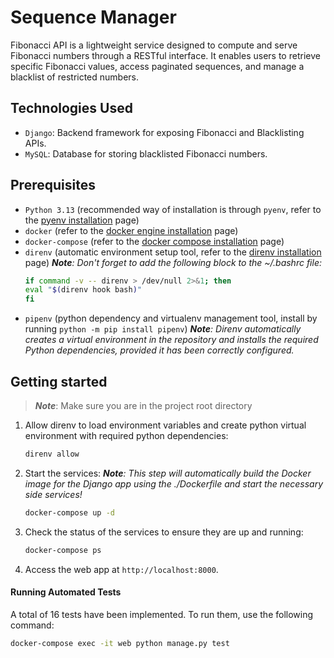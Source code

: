 # Sequence Manager

Fibonacci API is a lightweight service designed to compute and serve Fibonacci numbers through a RESTful interface. It enables users to retrieve specific Fibonacci values, access paginated sequences, and manage a blacklist of restricted numbers.

## Technologies Used
  - `Django`: Backend framework for exposing Fibonacci and Blacklisting APIs.
  - `MySQL`: Database for storing blacklisted Fibonacci numbers.

## Prerequisites
  - `Python 3.13` (recommended way of installation is through `pyenv`, refer to the [pyenv installation](https://github.com/pyenv/pyenv?tab=readme-ov-file#installation) page)
  - `docker` (refer to the [docker engine installation](https://docs.docker.com/engine/install/) page)
  - `docker-compose` (refer to the [docker compose installation](https://docs.docker.com/compose/install/) page)
  - `direnv` (automatic environment setup tool, refer to the [direnv installation](https://direnv.net/docs/installation.html) page)
    _**Note**: Don't forget to add the following block to the ~/.bashrc file:_
    ```bash
    if command -v -- direnv > /dev/null 2>&1; then
    eval "$(direnv hook bash)"
    fi
    ```
  - `pipenv` (python dependency and virtualenv management tool, install by running `python -m pip install pipenv`)
    _**Note**: Direnv automatically creates a virtual environment in the repository and installs the required Python dependencies, provided it has been correctly configured._

## Getting started

> _**Note**_: Make sure you are in the project root directory

1.  Allow direnv to load environment variables and create python virtual environment with required python dependencies:
    ```sh
    direnv allow
    ```

2.  Start the services:
    _**Note**: This step will automatically build the Docker image for the Django app using the ./Dockerfile and start the necessary side services!_
    ```sh
    docker-compose up -d
    ```

3.  Check the status of the services to ensure they are up and running:
    ```sh
    docker-compose ps
    ```

4.  Access the web app at `http://localhost:8000`.


#### Running Automated Tests

A total of 16 tests have been implemented. To run them, use the following command:
```sh
docker-compose exec -it web python manage.py test
```
